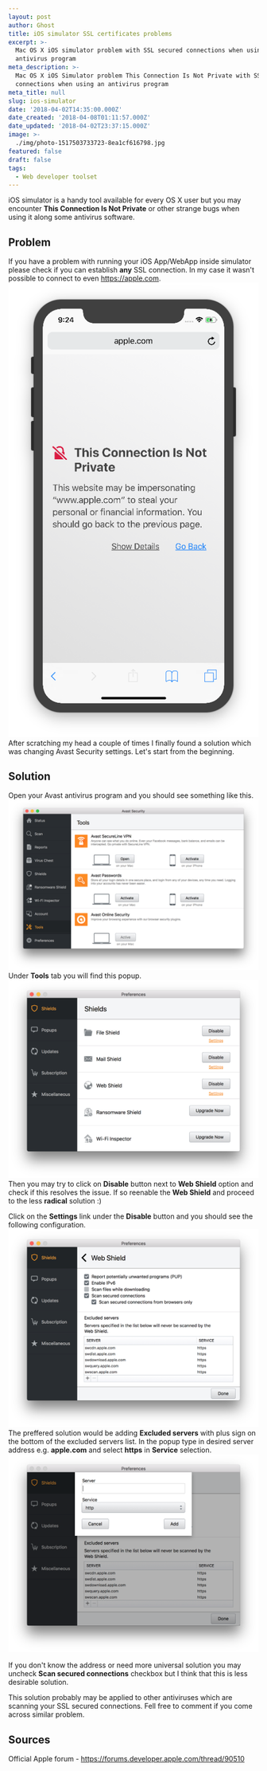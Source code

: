 ```yaml
---
layout: post
author: Ghost
title: iOS simulator SSL certificates problems
excerpt: >-
  Mac OS X iOS simulator problem with SSL secured connections when using
  antivirus program
meta_description: >-
  Mac OS X iOS Simulator problem This Connection Is Not Private with SSL secured
  connections when using an antivirus program
meta_title: null
slug: ios-simulator
date: '2018-04-02T14:35:00.000Z'
date_created: '2018-04-08T01:11:57.000Z'
date_updated: '2018-04-02T23:37:15.000Z'
image: >-
  ./img/photo-1517503733723-8ea1cf616798.jpg
featured: false
draft: false
tags:
  - Web developer toolset
---
```

iOS simulator is a handy tool available for every OS X user but you may encounter **This Connection Is Not Private** or other strange bugs when using it along some antivirus software.

## Problem

If you have a problem with running your iOS App/WebApp inside simulator please check if you can establish **any** SSL connection. In my case it wasn't possible to connect to even https://apple.com.
![Screen-Shot-2018-04-02-at-21.23.58](./img/screen-shot-2018-04-02-at-21.23.58.png)
After scratching my head a couple of times I finally found a solution which was changing Avast Security settings. Let's start from the beginning.

## Solution

Open your Avast antivirus program and you should see something like this.
![Screen-Shot-2018-04-02-at-21.16.46](./img/screen-shot-2018-04-02-at-21.16.46.png)
Under **Tools** tab you will find this popup.
![Screen-Shot-2018-04-02-at-21.16.50](./img/screen-shot-2018-04-02-at-21.16.50.png)
Then you may try to click on **Disable** button next to **Web Shield** option and check if this resolves the issue.
If so reenable the **Web Shield** and proceed to the less **radical** solution :)

Click on the **Settings** link under the **Disable** button and you should see the following configuration.
![Screen-Shot-2018-04-02-at-21.17.04](./img/screen-shot-2018-04-02-at-21.17.04.png)
The preffered solution would be adding **Excluded servers** with plus sign on the bottom of the excluded servers list. In the popup type in desired server address e.g. **apple.com** and select **https** in **Service** selection.
![Screen-Shot-2018-04-02-at-21.17.08](./img/screen-shot-2018-04-02-at-21.17.08.png)

If you don't know the address or need more universal solution you may uncheck **Scan secured connections** checkbox but I think that this is less desirable solution.

This solution probably may be applied to other antiviruses which are scanning your SSL secured connections. Fell free to comment if you come across similar problem.

## Sources

Official Apple forum - https://forums.developer.apple.com/thread/90510


